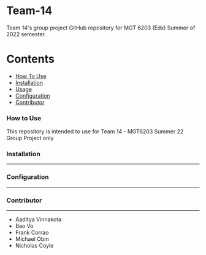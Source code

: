 # Team-14
 Team 14's group project GitHub repository for MGT 6203 (Edx) Summer of 2022 semester.

Contents
========

 * [How To Use](#how-to-use)
 * [Installation](#installation)
 * [Usage](#usage)
 * [Configuration](#configuration)
 * [Contributor](#contributor)

### How to Use
This repository is intended to use for Team 14 - MGT6203 Summer 22 Group Project only

### Installation
---

### Configuration
---

### Contributor
---

+ Aaditya Vinnakota
+ Bao Vo
+ Frank Corrao
+ Michael Obin
+ Nicholas Coyle
